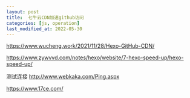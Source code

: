 ```yaml
---
layout: post
title:  七牛云CDN加速github访问
categories: [js, operation]
last_modified_at: 2022-05-30
---
```


https://www.wucheng.work/2021/11/28/Hexo-GitHub-CDN/

https://www.zywvvd.com/notes/hexo/website/7-hexo-speed-up/hexo-speed-up/

测试连接
http://www.webkaka.com/Ping.aspx

https://www.17ce.com/